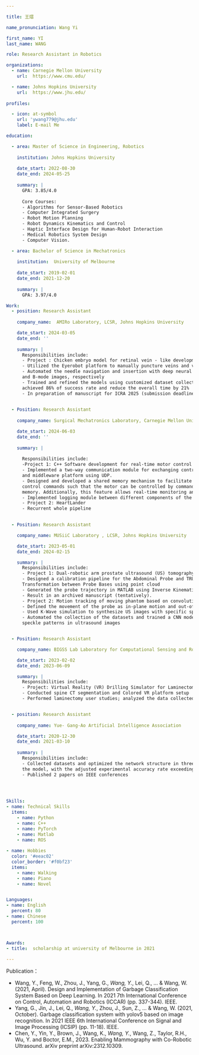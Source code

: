 ```yaml
---

title: 王熠

name_pronunciation: Wang Yi

first_name: YI
last_name: WANG

role: Research Assistant in Robotics

organizations:
  - name: Carnegie Mellon University
    url:  https://www.cmu.edu/

  - name: Johns Hopkins University
    url:  https://www.jhu.edu/
    
profiles:

  - icon: at-symbol
    url: 'ywang779@jhu.edu'
    label: E-mail Me

education:

  - area: Master of Science in Engineering, Robotics
    
    institution: Johns Hopkins University
    
    date_start: 2022-08-30
    date_end: 2024-05-25
    
    summary: |
      GPA: 3.85/4.0
    
      Core Courses:
      - Algorithms for Sensor-Based Robotics
      - Computer Integrated Surgery
      - Robot Motion Planning
      - Robot Dynamics Kinematics and Control
      - Haptic Interface Design for Human-Robot Interaction
      - Medical Robotics System Design
      - Computer Vision. 

  - area: Bachelor of Science in Mechatronics
    
    institution:  University of Melbourne
    
    date_start: 2019-02-01
    date_end: 2021-12-20
    
    summary: |
      GPA: 3.97/4.0

Work:
  - position: Research Assistant
    
    company_name:  AMIRo Laboratory, LCSR, Johns Hopkins University 

    date_start: 2024-03-05
    date_end: ''
    
    summary: |
      Responsibilities include:
      - Project : Chicken embryo model for retinal vein - like development
      - Utilized the Eyerobot platform to manually puncture veins and validated success through bubble formation
      - Automated the needle navigation and insertion with deep neural networks (ResNet and Yolov5) on micro 
      and B-mode images, respectively
      - Trained and refined the models using customized dataset collected from manual experiments. The model 
      achieved 86% of success rate and reduce the overall time by 21%
      - In preparation of manuscript for ICRA 2025 (submission deadline September 15)

        
  - Position: Research Assistant
    
    company_name: Surgical Mechatronics Laboratory, Carnegie Mellon University Robotics Institute 

    date_start: 2024-06-03
    date_end: ''
    
    summary: |
    
      Responsibilities include:
      -Project 1: C++ Software development for real-time motor control and communication
      - Implemented a two-way communication module for exchanging control commands between Jetson Nano 
      and middleware platform using UDP.
      - Designed and developed a shared memory mechanism to facilitate reliable inter-process access for the 
      control commands such that the motor can be controlled by commands directly acquired from the shared 
      memory. Additionally, this feature allows real-time monitoring and control across all hardware.
      - Implemented logging module between different components of the system.
      - Project 2: HeartLander
      - Recurrent whole pipeline

        
  - Position: Research Assistant

    company_name: MUSiiC Laboratory , LCSR, Johns Hopkins University

    date_start: 2023-05-01
    date_end: 2024-02-15

    summary: |
      Responsibilities include:
      - Project 1: Dual-robotic arm prostate ultrasound (US) tomography
      - Designed a calibration pipeline for the Abdominal Probe and TRUS Probe using Bxp and calculating 
      Transformation between Probe Bases using point cloud
      - Generated the probe trajectory in MATLAB using Inverse Kinematics and Virtual Fixture.
      - Result in an archived manuscript (tentatively).
      - Project 2: Motion tracking of moving phantom based on convolutional neural network
      - Defined the movement of the probe as in-plane motion and out-of-plane motion
      - Used K-Wave simulation to synthesize US images with specific speckle patterns for data augmentation
      - Automated the collection of the datasets and trained a CNN model to learn the Out-of-Plane motion from 
      speckle patterns in ultrasound images


  - Position: Research Assistant

    company_name: BIGSS Lab Laboratory for Computational Sensing and Robotics, LCSR

    date_start: 2023-02-02
    date_end: 2023-06-09

    summary: | 
      Responsibilities include:
      - Project: Virtual Reality (VR) Drilling Simulator for Laminectomy: Implementation and Evaluation
      - Conducted spine CT segmentation and Colored VR platform setup
      - Performed laminectomy user studies; analyzed the data collected with the surgeons


  - position: Research Assistant
    
    company_name: Yue- Gang-Ao Artificial Intelligence Association 

    date_start: 2020-12-30
    date_end: 2021-03-10
    
    summary: |
      Responsibilities include:
      - Collected datasets and optimized the network structure in three ways and further improved the accuracy of 
      the model, with the adjusted experimental accuracy rate exceeding 80%
      - Published 2 papers on IEEE conferences

        


Skills:
- name: Technical Skills
  items:
    - name: Python
    - name: C++
    - name: PyTorch
    - name: Matlab
    - name: ROS
      
- name: Hobbies
  color: '#eeac02'
  color_border: '#f0bf23'
  items:
    - name: Walking
    - name: Piano
    - name: Novel


Languages:
- name: English
  percent: 80
- name: Chinese
  percent: 100



Awards:
- title:  scholarship at university of Melbourne in 2021

---
```


Publication：

- Wang, Y., Feng, W., Zhou, J., Yang, G., _Wang, Y._, Lei, Q., ... & Wang, W. (2021, April). Design and 
Implementation of Garbage Classification System Based on Deep Learning. In 2021 7th International 
Conference on Control, Automation and Robotics (ICCAR) (pp. 337-344). IEEE.
- Yang, G., Jin, J., Lei, Q., _Wang, Y._, Zhou, J., Sun, Z., ... & Wang, W. (2021, October). Garbage classification 
system with yolov5 based on image recognition. In 2021 IEEE 6th International Conference on Signal and 
Image Processing (ICSIP) (pp. 11-18). IEEE. 
- Chen, Y., Yin, Y., Brown, J., Wang, K., _Wang, Y._, Wang, Z., Taylor, R.H., Wu, Y. and Boctor, E.M., 2023. 
Enabling Mammography with Co-Robotic Ultrasound. arXiv preprint arXiv:2312.10309.

